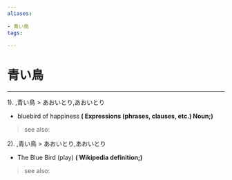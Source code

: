 ```yaml
---
aliases:
    
- 青い鳥
tags:
    
---
```


# 青い鳥
---
1).
,青い鳥 > あおいとり,あおいとり

- bluebird of happiness
**( Expressions (phrases, clauses, etc.) Noun;)**
> see also: 
            
2).
,青い鳥 > あおいとり,あおいとり

- The Blue Bird (play)
**( Wikipedia definition;)**
> see also: 
            